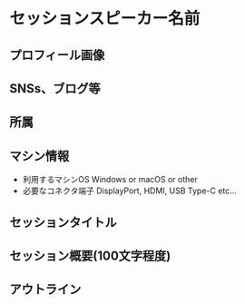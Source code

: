 # セッションスピーカー名前

## プロフィール画像

## SNSs、ブログ等

## 所属

## マシン情報

- 利用するマシンOS Windows or macOS or other
- 必要なコネクタ端子 DisplayPort, HDMI, USB Type-C etc...

## セッションタイトル

## セッション概要(100文字程度)

## アウトライン

